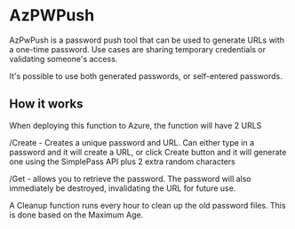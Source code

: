 ﻿# AzPWPush

AzPwPush is a password push tool that can be used to generate URLs with a one-time password. Use cases are sharing temporary credentials or validating someone's access.

It's possible to use both generated passwords, or self-entered passwords.

## How it works

When deploying this function to Azure, the function will have 2 URLS

/Create - Creates a unique password and URL. Can either type in a password and it will create a URL, or click Create button and it will generate one using the SimplePass API plus 2 extra random characters

/Get - allows you to retrieve the password. The password will also immediately be destroyed, invalidating the URL for future use.

A Cleanup function runs every hour to clean up the old password files. This is done based on the Maximum Age.
